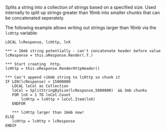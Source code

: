 ﻿Splits a string into a collection of strings based on a specified size. Used internally to split up strings greater than 16mb into smaller chunks that can be concatenated seperately.


The following example allows writing out strings larger than 16mb via the `lcHttp` variable:

```foxpro
LOCAL lcResponse, lcHttp, lnX

*** > 16mb string potentially - can't concatenate header before value
lcResponse = this.oResponse.Render(.T.)

*** Start creating  http.
lcHttp = this.oResponse.RenderHttpHeader()

*** Can't append >16mb string to lcHttp so chunk it
IF LEN(lcResponse) > 15800000    
   LOCAL loCol as Collection
   loCol = SplitStringBySize(lcResponse,5000000)  && 5mb chunks
   FOR lnX = 1 TO loCol.Count
       lcHttp = lcHttp + loCol.Item(lnX)
   ENDFOR
   
   *** lcHttp larger than 16mb now!
ELSE    	
   lcHttp = lcHttp + lcResponse
ENDIF
```